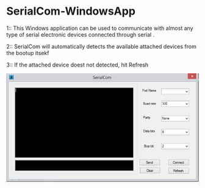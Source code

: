 # SerialCom-WindowsApp
1:: This Windows application can be used to communicate with almost any type of serial electronic devices connected through serial .

2:: SerialCom will automatically detects the available attached devices from the bootup itsekf

3:: If the attached device doest not detected, hit Refresh

![Screenshot](SerialCom.JPG)
